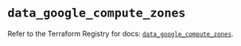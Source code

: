 # `data_google_compute_zones`

Refer to the Terraform Registry for docs: [`data_google_compute_zones`](https://registry.terraform.io/providers/hashicorp/google/5.29.1/docs/data-sources/compute_zones).
